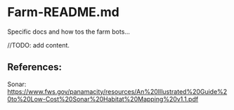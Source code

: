 
# Farm-README.md 

Specific docs and how tos the farm bots... 

//TODO: add content. 



## References: 

Sonar: 
https://www.fws.gov/panamacity/resources/An%20Illustrated%20Guide%20to%20Low-Cost%20Sonar%20Habitat%20Mapping%20v1.1.pdf